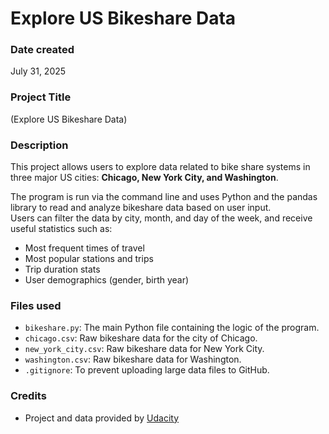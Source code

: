 # Explore US Bikeshare Data

### Date created
July 31, 2025

### Project Title
(Explore US Bikeshare Data)

### Description
This project allows users to explore data related to bike share systems in three major US cities: **Chicago, New York City, and Washington**. 

The program is run via the command line and uses Python and the pandas library to read and analyze bikeshare data based on user input.  
Users can filter the data by city, month, and day of the week, and receive useful statistics such as:
- Most frequent times of travel
- Most popular stations and trips
- Trip duration stats
- User demographics (gender, birth year)

### Files used
- `bikeshare.py`: The main Python file containing the logic of the program.
- `chicago.csv`: Raw bikeshare data for the city of Chicago.
- `new_york_city.csv`: Raw bikeshare data for New York City.
- `washington.csv`: Raw bikeshare data for Washington.
- `.gitignore`: To prevent uploading large data files to GitHub.

### Credits
- Project and data provided by [Udacity](https://www.udacity.com/)

